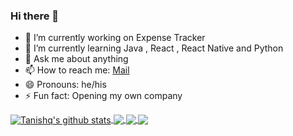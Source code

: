 ### Hi there 👋


- 🔭 I’m currently working on Expense Tracker
- 🌱 I’m currently learning Java , React , React Native and Python
- 💬 Ask me about anything
- 📫 How to reach me: [Mail](mailto:anandtanishqs@gmail.com)
- 😄 Pronouns: he/his
- ⚡ Fun fact: Opening my own company


<a href="https://github.com/TanishqSinghAnand">
  <img align="center" src="https://github-readme-stats.vercel.app/api?username=tanishqsinghanand&show_icons=true&include_all_commits=true&theme=material-palenight" alt="Tanishq's github stats" />
</a>
<a href="https://github.com/TanishqSinghAnand">
  <img align="center" src="https://github-readme-stats.vercel.app/api/top-langs/?username=tanishqsinghanand&layout=compact&theme=material-palenight" />
</a>

<a href="https://github.com/TanishqSinghAnand">
  <img align="center" src="https://github-readme-stats.vercel.app/api/pin/?username=tanishqsinghanand&repo=Whatsapp-Clone&theme=material-palenight" />
</a>    
<a href="www.tanishqsinghanands.live">
  <img align="center" src="https://github-readme-stats.vercel.app/api/pin/?username=tanishqsinghanand&repo=Techny-Teams.github.io&theme=material-palenight" />
</a>
